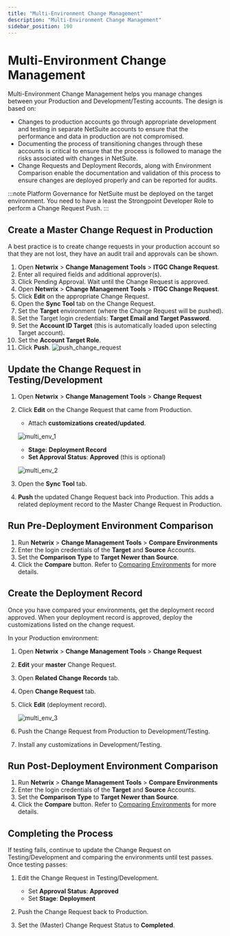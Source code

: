 ```yaml
---
title: "Multi-Environment Change Management"
description: "Multi-Environment Change Management"
sidebar_position: 190
---
```


# Multi-Environment Change Management

Multi-Environment Change Management helps you manage changes between your Production and
Development/Testing accounts. The design is based on:

- Changes to production accounts go through appropriate development and testing in separate NetSuite
  accounts to ensure that the performance and data in production are not compromised.
- Documenting the process of transitioning changes through these accounts is critical to ensure that
  the process is followed to manage the risks associated with changes in NetSuite.
- Change Requests and Deployment Records, along with Environment Comparison enable the documentation
  and validation of this process to ensure changes are deployed properly and can be reported for
  audits.

:::note
Platform Governance for NetSuite must be deployed on the target environment. You need to have a
least the Strongpoint Developer Role to perform a Change Request Push.
:::

## Create a Master Change Request in Production

A best practice is to create change requests in your production account so that they are not lost,
they have an audit trail and approvals can be shown.

1. Open **Netwrix** > **Change Management Tools** > **ITGC Change Request**.
2. Enter all required fields and additional approver(s).
3. Click Pending Approval. Wait until the Change Request is approved.
4. Open **Netwrix** > **Change Management Tools** > **ITGC Change Request**.
5. Click **Edit** on the appropriate Change Request.
6. Open the **Sync Tool** tab on the Change Request.
7. Set the **Target** environment (where the Change Request will be pushed).
8. Set the Target login credentials: **Target Email and Target Password**.
9. Set the **Account ID Target** (this is automatically loaded upon selecting Target account).
10. Set the **Account Target Role**.
11. Click **Push**.
    ![push_change_request](/images/platgovnetsuite/change_management/push_change_request.webp)

## Update the Change Request in Testing/Development

1. Open **Netwrix** > **Change Management Tools** > **Change Request**
2. Click **Edit** on the Change Request that came from Production.

    - Attach **customizations created/updated**.

    ![multi_env_1](/images/platgovnetsuite/change_management/multi_env_1.webp)

    - **Stage**: **Deployment Record**
    - **Set Approval Status**: **Approved** (this is optional)

    ![multi_env_2](/images/platgovnetsuite/change_management/multi_env_2.webp)

3. Open the **Sync Tool** tab.
4. **Push** the updated Change Request back into Production. This adds a related deployment record to the Master Change Request in Production.

## Run Pre-Deployment Environment Comparison

1. Run **Netwrix** > **Change Management Tools** > **Compare Environments**
2. Enter the login credentials of the **Target** and **Source** Accounts.
3. Set the **Comparison Type** to **Target Newer than Source**.
4. Click the **Compare** button.
   Refer to [Comparing Environments](/docs/platgovnetsuite/changemanagement/comparing_environments.md) for more details.

## Create the Deployment Record

Once you have compared your environments, get the deployment record approved. When your deployment
record is approved, deploy the customizations listed on the change request.

In your Production environment:

1. Open **Netwrix** > **Change Management Tools** > **Change Request**
2. **Edit** your **master** Change Request.
3. Open **Related Change Records** tab.
4. Open **Change Request** tab.
5. Click **Edit** (deployment record).

    ![multi_env_3](/images/platgovnetsuite/change_management/multi_env_3.webp)

6. Push the Change Request from Production to Development/Testing.
7. Install any customizations in Development/Testing.

## Run Post-Deployment Environment Comparison

1. Run **Netwrix** > **Change Management Tools** > **Compare Environments**
2. Enter the login credentials of the **Target** and **Source** Accounts.
3. Set the **Comparison Type** to **Target Newer than Source**.
4. Click the **Compare** button.
   Refer to [Comparing Environments](/docs/platgovnetsuite/changemanagement/comparing_environments.md) for more details.

## Completing the Process

If testing fails, continue to update the Change Request on Testing/Development and comparing the
environments until test passes. Once testing passes:

1. Edit the Change Request in Testing/Development.

    - Set **Approval Status**: **Approved**
    - Set **Stage**: **Deployment**

2. Push the Change Request back to Production.
3. Set the (Master) Change Request Status to **Completed**.
